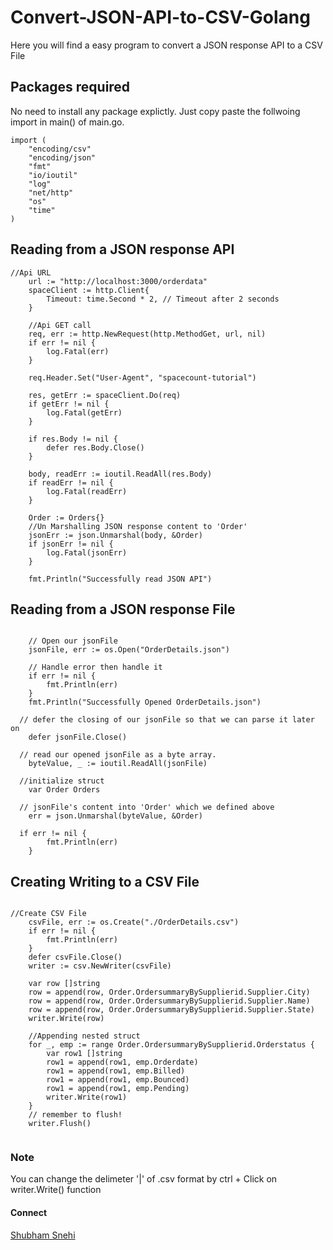 # Convert-JSON-API-to-CSV-Golang
Here you will find a easy program to convert a JSON response API to a CSV File

## Packages required
No need to install any package explictly. Just copy paste the follwoing import in main() of main.go.

```golang
import (
	"encoding/csv"
	"encoding/json"
	"fmt"
	"io/ioutil"
	"log"
	"net/http"
	"os"
	"time"
)
```

## Reading from a JSON response API

```golang
//Api URL
	url := "http://localhost:3000/orderdata"
	spaceClient := http.Client{
		Timeout: time.Second * 2, // Timeout after 2 seconds
	}

	//Api GET call
	req, err := http.NewRequest(http.MethodGet, url, nil)
	if err != nil {
		log.Fatal(err)
	}

	req.Header.Set("User-Agent", "spacecount-tutorial")

	res, getErr := spaceClient.Do(req)
	if getErr != nil {
		log.Fatal(getErr)
	}

	if res.Body != nil {
		defer res.Body.Close()
	}

	body, readErr := ioutil.ReadAll(res.Body)
	if readErr != nil {
		log.Fatal(readErr)
	}

	Order := Orders{}
	//Un Marshalling JSON response content to 'Order'
	jsonErr := json.Unmarshal(body, &Order)
	if jsonErr != nil {
		log.Fatal(jsonErr)
	}

	fmt.Println("Successfully read JSON API")
```
## Reading from a JSON response File

```golang

	// Open our jsonFile
	jsonFile, err := os.Open("OrderDetails.json")
  
	// Handle error then handle it
	if err != nil {
	    fmt.Println(err)
	}
	fmt.Println("Successfully Opened OrderDetails.json")
	
  // defer the closing of our jsonFile so that we can parse it later on
	defer jsonFile.Close()
	
  // read our opened jsonFile as a byte array.
	byteValue, _ := ioutil.ReadAll(jsonFile)
	
  //initialize struct
	var Order Orders
	
  // jsonFile's content into 'Order' which we defined above
	err = json.Unmarshal(byteValue, &Order)
	
  if err != nil {
	    fmt.Println(err)
	}
```
  
  
## Creating Writing to a CSV File

```golang

//Create CSV File
	csvFile, err := os.Create("./OrderDetails.csv")
	if err != nil {
		fmt.Println(err)
	}
	defer csvFile.Close()
	writer := csv.NewWriter(csvFile)

	var row []string
	row = append(row, Order.OrdersummaryBySupplierid.Supplier.City)
	row = append(row, Order.OrdersummaryBySupplierid.Supplier.Name)
	row = append(row, Order.OrdersummaryBySupplierid.Supplier.State)
	writer.Write(row)

	//Appending nested struct
	for _, emp := range Order.OrdersummaryBySupplierid.Orderstatus {
		var row1 []string
		row1 = append(row1, emp.Orderdate)
		row1 = append(row1, emp.Billed)
		row1 = append(row1, emp.Bounced)
		row1 = append(row1, emp.Pending)
		writer.Write(row1)
	}
	// remember to flush!
	writer.Flush()
	
  ```

### Note
You can change the delimeter '|' of .csv format by ctrl + Click on writer.Write() function


#### Connect
[Shubham Snehi](https://in.linkedin.com/in/shubham-snehi-a62bb5189)
